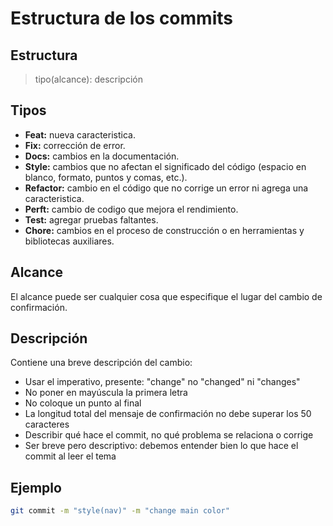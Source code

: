 # Estructura de los commits

## Estructura
>tipo(alcance): descripción

## Tipos
* **Feat:** nueva caracteristica.
* **Fix:** corrección de error.
* **Docs:** cambios en la documentación.
* **Style:** cambios que no afectan el significado del código (espacio en blanco, formato, puntos y comas, etc.).
* **Refactor:** cambio en el código que no corrige un error ni agrega una caracteristica.
* **Perft:** cambio de codigo que mejora el rendimiento.
* **Test:** agregar pruebas faltantes.
* **Chore:** cambios en el proceso de construcción o en herramientas y bibliotecas auxiliares.

## Alcance
El alcance puede ser cualquier cosa que especifique el lugar del cambio de confirmación.

## Descripción
Contiene una breve descripción del cambio:
* Usar el imperativo, presente: "change" no "changed" ni "changes"
* No poner en mayúscula la primera letra
* No coloque un punto al final
* La longitud total del mensaje de confirmación no debe superar los 50 caracteres
* Describir qué hace el commit, no qué problema se relaciona o corrige
* Ser breve pero descriptivo: debemos entender bien lo que hace el commit al leer el tema

## Ejemplo
```bash
git commit -m "style(nav)" -m "change main color"
```
